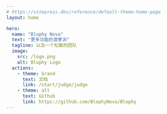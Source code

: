 ```yaml
---
# https://vitepress.dev/reference/default-theme-home-page
layout: home

hero:
  name: "Blophy Nova"
  text: "更多功能的菠萝派"
  tagline: 以及一个松散的团队
  image:
    src: /logo.png
    alt: Blophy Logo
  actions:
    - theme: brand
      text: 文档
      link: /start/judge/judge
    - theme: alt
      text: Github
      link: https://github.com/BlophyNova/Blophy
---
```

<style>:root {
--vp-home-hero-name-color: transparent;
--vp-home-hero-name-background: -webkit-linear-gradient(120deg, #c5fe34, #41d1ff);
}
</style>